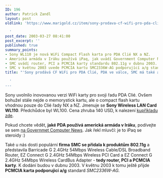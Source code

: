 ```yaml
---
ID: 196
author: Patrick Zandl
layout: post
oldlink: 'https://www.marigold.cz/item/sony-prodava-cf-wifi-pro-pda-clie-pda-ve-valce-smc-ma-take-a-g-produkty

  '
post_date: 2003-03-27 08:41:00
post_excerpt: ''
published: true
summary_points:
- Sony WL110 je nová WiFi Compact Flash karta pro PDA Clié NX a NZ.
- Americká armáda v Iráku používá iPaq, jak uvádí Government Computer News.
- SMC uvádí router, PCI a PCMCIA karty standardu 802.11g v dubnu 2003.
- SMC v květnu 2003 uvede PCMCIA kartu SMC2336W-AG podporující a/g standard.
title: "'Sony prodává CF WiFi pro PDA Clié, PDA ve válce, SMC má také a/g produkty"

  '
---
```


<p>
Sony uvolnilo inovovanou verzi WiFi karty pro svoji řadu PDA Clié. Ovšem bohužel stále nejde o memorystick kartu, ale o compact flash kartu vhodnou pouze do Clié řady NX a NZ. Jmenuje se <STRONG>Sony Wireless LAN Card WL110</STRONG>. Předchůdce byl WL100.&#160;Cena zhruba 140 USD, k nalezení <A href="http://www.bargainpda.com/price/default.asp?productID=445&amp;brandName=Sony&amp;productName=Wireless%20LAN%20Card%20WL110&amp;display=priceDetail" target=_blank>kupříkladu zde</A>. </p>

<p>
Pokud chcete vědět, <STRONG>jaké PDA používá americká armáda v Iráku</STRONG>, podívejte se sem <A href="http://www.gcn.com/vol1_no1/daily-updates/21497-1.html" target=_blank>na Governmet Computer News</A>. Jak řekl mluvčí: je to iPaq se steroidy :)</p>

<p>
Také u nás dosti populární <STRONG>firma SMC se přidala k produktům 802.11g</STRONG> a představila Barricade G 2.4GHz 54Mbps Wireless Cable/DSL Broadband Router, EZ Connect G 2.4GHz 54Mbps Wireless PCI Card a EZ Connect G 2.4GHz 54Mbps Wireless CardBus Adapter - <STRONG>tedy router, PCI a PCMCIA karty</STRONG>. K dodání budou v dubnu 2003. V květnu 2003 k tomu ještě přijde <STRONG>PCMCIA karta podporujicí a/g</STRONG> standard <EM>SMC2336W-AG. </EM></p>